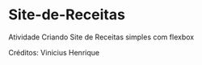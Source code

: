 # Site-de-Receitas
Atividade
Criando Site de Receitas simples com flexbox

Créditos: Vinicius Henrique
